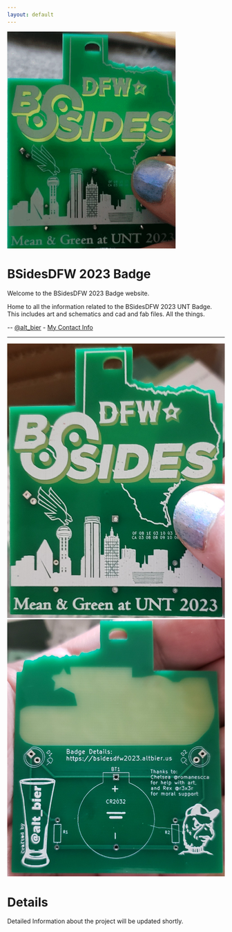 ```yaml
---
layout: default
---
```


![Hero Image](images/badge_front_lit.gif)

# BSidesDFW 2023 Badge

Welcome to the BSidesDFW 2023 Badge website.

Home to all the information related to the BSidesDFW 2023 UNT Badge.
This includes art and schematics and cad and fab files.  All the things.

-- [@alt_bier](https://twitter.com/alt_bier)  - [My Contact Info](https://www.gowen.net/about)

---

![Badge Front](images/badge_front_crop.jpg)
![Badge Back](images/badge_back_crop.jpg)

# Details

Detailed Information about the project will be updated shortly.
